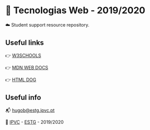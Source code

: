 # :open_file_folder: Tecnologias Web - 2019/2020

:cloud: Student support resource repository.


## Useful links

:point_right: [W3SCHOOLS](https://www.w3schools.com/)

:point_right: [MDN WEB DOCS](https://developer.mozilla.org/en-US/)

:point_right: [HTML DOG](https://www.htmldog.com/)


## Useful info
:mailbox_with_mail: hugob@estg.ipvc.pt 

:school: [IPVC](http://www.ipvc.pt/) - [ESTG](http://portal.ipvc.pt/portal/page/portal/estg) - 2019/2020
